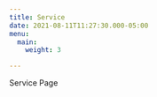 ```yaml
---
title: Service
date: 2021-08-11T11:27:30.000-05:00
menu:
  main:
    weight: 3

---
```

Service Page
